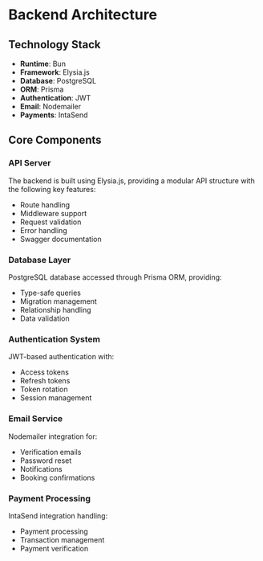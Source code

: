 # Backend Architecture

## Technology Stack

- **Runtime**: Bun
- **Framework**: Elysia.js
- **Database**: PostgreSQL
- **ORM**: Prisma
- **Authentication**: JWT
- **Email**: Nodemailer
- **Payments**: IntaSend

## Core Components

### API Server

The backend is built using Elysia.js, providing a modular API structure with the following key features:

- Route handling
- Middleware support
- Request validation
- Error handling
- Swagger documentation

### Database Layer

PostgreSQL database accessed through Prisma ORM, providing:

- Type-safe queries
- Migration management
- Relationship handling
- Data validation

### Authentication System

JWT-based authentication with:

- Access tokens
- Refresh tokens
- Token rotation
- Session management

### Email Service

Nodemailer integration for:

- Verification emails
- Password reset
- Notifications
- Booking confirmations

### Payment Processing

IntaSend integration handling:

- Payment processing
- Transaction management
- Payment verification
